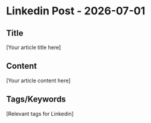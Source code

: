 # Linkedin Post - 2026-07-01

## Title
[Your article title here]

## Content
[Your article content here]

## Tags/Keywords
[Relevant tags for Linkedin]
